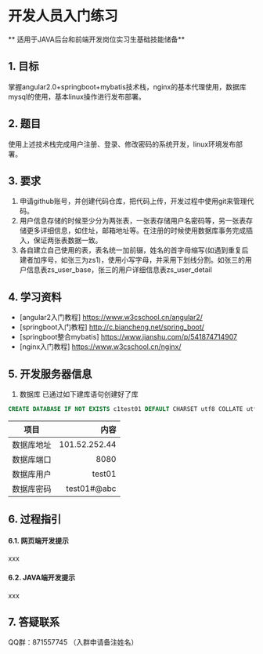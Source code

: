 # 开发人员入门练习

** 适用于JAVA后台和前端开发岗位实习生基础技能储备**

## 1. 目标
掌握angular2.0+springboot+mybatis技术栈，nginx的基本代理使用，数据库mysql的使用，基本linux操作进行发布部署。

## 2. 题目
使用上述技术栈完成用户注册、登录、修改密码的系统开发，linux环境发布部署。

## 3. 要求
1. 申请github账号，并创建代码仓库，把代码上传，开发过程中使用git来管理代码。
2. 用户信息存储的时候至少分为两张表，一张表存储用户名密码等，另一张表存储更多详细信息，如住址，邮箱地址等。在注册的时候使用数据库事务完成插入，保证两张表数据一致。
3. 各自建立自己使用的表，表名统一加前辍，姓名的首字母缩写(如遇到重复后建者加序号，如张三为zs1)，使用小写字母，并采用下划线分割。如张三的用户信息表zs_user_base，张三的用户详细信息表zs_user_detail

## 4. 学习资料
- [angular2入门教程] https://www.w3cschool.cn/angular2/
- [springboot入门教程] http://c.biancheng.net/spring_boot/
- [springboot整合mybatis] https://www.jianshu.com/p/541874714907
- [nginx入门教程] https://www.w3cschool.cn/nginx/

## 5. 开发服务器信息

1. 数据库 已通过如下建库语句创建好了库
``` sql
CREATE DATABASE IF NOT EXISTS c1test01 DEFAULT CHARSET utf8 COLLATE utf8_general_ci; 
```

| 项目        | 内容   |
| --------   | -----:  | 
| 数据库地址      | 101.52.252.44   |
| 数据库端口      |   8080   |
| 数据库用户        |   test01    |
| 数据库密码        |   test01#@abc    |
 

## 6. 过程指引

#### 6.1. 网页端开发提示

xxx

#### 6.2. JAVA端开发提示

xxx

## 7. 答疑联系
QQ群：871557745 （入群申请备注姓名）
